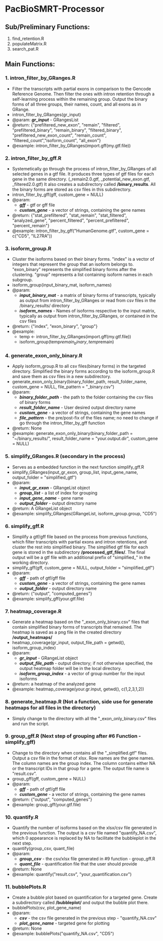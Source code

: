 # PacBioSMRT-Processor

## Sub/Preliminary Functions: <br />
1. find_retention.R <br />
2. populateMatrix.R <br />
3. search_pat.R <br />

## Main Functions:<br />
### 1. intron_filter_by_GRanges.R <br />
- Filter the transcripts with partial exons in comparison to the Gencode Reference Genome. Then filter the ones with intron retention through a self-learning process within the remaining group. Output the binary forms of all three groups, their names, count, and all exons as in GRange.
- intron_filter_by_GRanges(gr_input)
- @param: **_gr_input_** - GRangesList
- @return: {"prefiltered_new_exon", "remain", "filtered", "prefiltered_binary", "remain_binary", "filtered_binary",
       "prefiltered_new_exon_count", "remain_count", "filtered_count","isoform_count", "all_exon"}
- @example: intron_filter_by_GRanges(import.gff(my.gtf.file))

### 2. intron_filter_by_gff.R <br />
- Systemetically go through the process of intron_filter_by_GRanges of all selected genes in a gtf file. It produces three types of gtf files for each gene in the same directory. (_remain2.0.gtf, _potential_new_exon.gtf, _filtered2.0.gtf) It also creates a subdirectory called **/binary_results**. All the binary forms are stored as csv files in this subdirectory.
- intron_filter_by_gff(gff, custom_gene = NULL)
- @param: 
  - **_gff_** - gtf or gff file
  - **_custom_gene_** - a vector of strings, containing the gene names
- @return: {"stat_prefiltered", "stat_remain", "stat_filtered",
       "analyzed_gene", "percent_filtered",
       "percent_prefiltered", "percent_remain"}
- @example: intron_filter_by_gff("HumanGenome.gtf", custom_gene = c("CD5", "IL27RA"))

### 3. isoform_group.R <br />
- Cluster the isoforms based on their binary forms. "index" is a vector of integers that represent the group that an isoform belongs to. "exon_binary" represents the simplified binary forms after the clustering. "group" represents a list containing isoform names in each subgroup. 
- isoform_group(input_binary_mat, isoform_names)
- @param: 
  - **_input_binary_mat_** - a matrix of binary forms of transcripts, typically as output from intron_filter_by_GRanges or read from csv files in the /binary_results/ directory
  - **_isoform_names_** - Names of isoforms respective to the input matrix, typically as output from intron_filter_by_GRanges, or contained in the csv files
- @return: {"index", "exon_binary", "group"}
- @example: 
  - temp <- intron_filter_by_GRanges(import.gff(my.gtf.file))
  - isoform_group(temp$remain_binary, temp$remain)
  
### 4. generate_exon_only_binary.R <br />
- Apply isoform_group.R to all csv files(binary forms) in the targeted directory. Simplified the binary forms according to the isoform_group.R and save them as csv files in a new subdirectory.
- generate_exon_only_binary(binary_folder_path, result_folder_name, custom_gene = NULL, file_pattern = "_binary.csv")
- @param: 
  - **_binary_folder_path_** - the path to the folder containing the csv files of binary forms
  - **_result_folder_name_** - User desired output directory name
  - **_custom_gene_** - a vector of strings, containing the gene names
  - **_file_pattern_** - the pre/post-fix of the files name; no need to change if go through the intron_filter_by_gff function
- @return: None
- @example: generate_exon_only_binary(binary_folder_path = "~/binary_results/",
                          result_folder_name = "your.output.dir",
                          custom_gene = NULL)
 
### 5. simplify_GRanges.R (secondary in the process) <br />
- Serves as a embedded function in the next function simplify_gff.R
- simplify_GRanges(input_gr_exon, group_list, input_gene_name, output_folder = "simplified_gtf")
- @param: 
  - **_input_gr_exon_** - GRangeList object
  - **_group_list_** - a list of index for grouping
  - **_input_gene_name_** - gene name
  - **_output_folder_** - output directory name
- @return: A GRangeList object
- @example: simplify_GRanges(GRangeList, isoform_group.group, "CD5")

### 6. simplify_gff.R <br />
- Simplify a gtf/gff file based on the process from previous functions, which filter transcripts with partial exons and intron retentions, and cluster the rest into simplified binary. The simplified gtf file for each gene is stored in the subdirectory **/processed_gtf_files/**. The final output will be a gtf file with an additional prefix of "simplified_" in the working directory.
- simplify_gff(gff, custom_gene = NULL, output_folder = "simplified_gtf")
- @param: 
  - **_gff_** - path of gtf/gff file
  - **_custom_gene_** - a vector of strings, containing the gene names
  - **_output_folder_** - output directory name
- @return: {"output", "computed_genes"}
- @example: simplify_gff(your.gtf.file)

### 7. heatmap_coverage.R <br />
- Generate a heatmap based on the "_exon_only_binary.csv" files that contain simplified binary forms of transcripts that remained. The heatmap is saved as a png file in the created directory **/output_heatmaps/**
- heatmap_coverage(gr_input, output_file_path = getwd(), isoform_group_index)
- @param: 
  - **_gr_input_** - GRangeList object
  - **_output_file_path_** - output directory; if not otherwise specified, the output heatmap folder will be in the local directory.
  - **_isoform_group_index_** - a vector of group number for the input isoforms
- @return: a heatmap of the analyzed gene
- @example: heatmap_coverage(your.gr.input, getwd(), c(1,2,3,1,2))

### 8. generate_heatmap.R (Not a function, side use for generate heatmaps for all files in the directory)<br />
- Simply change to the directory with all the "_exon_only_binary.csv" files and run the script.

### 9. group_gff.R (Next step of grouping after #6 Function - simplify_gff)<br />
- Change to the directory when contains all the "_simplified.gtf" files. Output a csv file in the format of xlsx. Row names are the gene names. The column names are the group index. The column contains either NA or the transcript IDs in that group for a gene. The output file name is "result.csv". 
- group_gff(gff, custom_gene = NULL)
- @param: 
  - **_gff_** - path of gtf/gff file
  - **_custom_gene_** - a vector of strings, containing the gene names
- @return: {"output", "computed_genes"}
- @example: group_gff(your.gtf.file)

### 10. quantify.R <br />
- Quantify the number of isoforms based on the xlsx/csv file generated in the previous function. The output is a csv file named "quantify_NA.csv", which 0 appearance is replaced by NA to facilitate the bubbleplot in the next step.
- quantify(group_csv, quant_file)
- @param: 
  - **_group_csv_** - the csv/xlsx file generated in #9 function - group_gff.R
  - **_quant_file_** - quantification file that the user should provide
- @return: None
- @example: quantify("result.csv", "your_quantification.csv")

### 11. bubblePlots.R <br />
- Create a bubble plot based on quantification for a targeted gene. Create a subdirectory called **/bubbleplot/** and output the bubble plot there.
- bubblePlots(csv, plot_gene_name)
- @param: 
  - **_csv_** - the csv file generated in the previous step - "quantify_NA.csv"
  - **_plot_gene_name_** - targeted gene for plotting
- @return: None
- @example: bubblePlots("quantify_NA.csv", "CD5")
